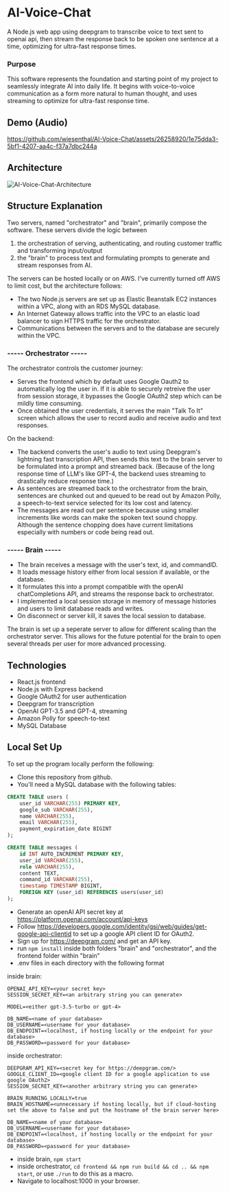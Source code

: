 # AI-Voice-Chat
A Node.js web app using deepgram to transcribe voice to text sent to openai api, then stream the response back to be spoken one sentence at a time, optimizing for ultra-fast response times.
### Purpose
This software represents the foundation and starting point of my project to seamlessly integrate AI into daily life. It begins with voice-to-voice communication as a form more natural to human thought, and uses streaming to optimize for ultra-fast response time.
## Demo (Audio)
https://github.com/wiesenthal/AI-Voice-Chat/assets/26258920/1e75dda3-5bf1-4207-aa4c-f37a7dbc244a
## Architecture
![AI-Voice-Chat-Architecture](https://github.com/wiesenthal/AI-Voice-Chat/assets/26258920/c4b11906-99fb-4103-8bac-43905e227419)
## Structure Explanation
Two servers, named "orchestrator" and "brain", primarily compose the software. 
These servers divide the logic between 
1. the orchestration of serving, authenticating, and routing customer traffic and transforming input/output
2. the "brain" to process text and formulating prompts to generate and stream responses from AI.

The servers can be hosted locally or on AWS. I've currently turned off AWS to limit cost, but the architecture follows:
- The two Node.js servers are set up as Elastic Beanstalk EC2 instances within a VPC, along with an RDS MySQL database.
- An Internet Gateway allows traffic into the VPC to an elastic load balancer to sign HTTPS traffic for the orchestrator.
- Communications between the servers and to the database are securely within the VPC.
### ----- Orchestrator -----
The orchestrator controls the customer journey:
- Serves the frontend which by default uses Google Oauth2 to automatically log the user in. If it is able to securely retreive the user from session storage, it bypasses the Google OAuth2 step which can be mildly time consuming.
- Once obtained the user credentials, it serves the main "Talk To It" screen which allows the user to record audio and receive audio and text responses.

On the backend:
- The backend converts the user's audio to text using Deepgram's lightning fast transcription API, then sends this text to the brain server to be formulated into a prompt and streamed back. (Because of the long response time of LLM's like GPT-4, the backend uses streaming to drastically reduce response time.)
- As sentences are streamed back to the orchestrator from the brain, sentences are chunked out and queued to be read out by Amazon Polly, a speech-to-text service selected for its low cost and latency.
- The messages are read out per sentence because using smaller increments like words can make the spoken text sound choppy. Although the sentence chopping does have current limitations especially with numbers or code being read out. 

### ----- Brain -----
- The brain receives a message with the user's text, id, and commandID.
- It loads message history either from local session if available, or the database.
- It formulates this into a prompt compatible with the openAI chatCompletions API, and streams the response back to orchestrator.
- I implemented a local session storage in memory of message histories and users to limit database reads and writes.
- On disconnect or server kill, it saves the local session to database.

The brain is set up a seperate server to allow for different scaling than the orchestrator server. This allows for the future potential for the brain to open several threads per user for more advanced processing.

## Technologies
- React.js frontend
- Node.js with Express backend
- Google OAuth2 for user authentication
- Deepgram for transcription
- OpenAI GPT-3.5 and GPT-4, streaming
- Amazon Polly for speech-to-text
- MySQL Database

## Local Set Up
To set up the program locally perform the following:
- Clone this repository from github.
- You'll need a MySQL database with the following tables:
```sql
CREATE TABLE users (
    user_id VARCHAR(255) PRIMARY KEY,
    google_sub VARCHAR(255),
    name VARCHAR(255),
    email VARCHAR(255),
    payment_expiration_date BIGINT
);
```
```sql
CREATE TABLE messages (
    id INT AUTO_INCREMENT PRIMARY KEY,
    user_id VARCHAR(255),
    role VARCHAR(255),
    content TEXT,
    command_id VARCHAR(255),
    timestamp TIMESTAMP BIGINT,
    FOREIGN KEY (user_id) REFERENCES users(user_id)
);
```
- Generate an openAI API secret key at https://platform.openai.com/account/api-keys
- Follow https://developers.google.com/identity/gsi/web/guides/get-google-api-clientid to set up a google API client ID for OAuth2.
- Sign up for https://deepgram.com/ and get an API key.
- run `npm install` inside both folders "brain" and "orchestrator", and the frontend folder within "brain"
- .env files in each directory with the following format

inside brain:
```
OPENAI_API_KEY=<your secret key>
SESSION_SECRET_KEY=<an arbitrary string you can generate>

MODEL=<either gpt-3.5-turbo or gpt-4>

DB_NAME=<name of your database>
DB_USERNAME=<username for your database>
DB_ENDPOINT=<localhost, if hosting locally or the endpoint for your database>
DB_PASSWORD=<password for your database>
```
inside orchestrator:
```
DEEPGRAM_API_KEY=<secret key for https://deepgram.com/>
GOOGLE_CLIENT_ID=<google client ID for a google application to use google OAuth2>
SESSION_SECRET_KEY=<another arbitrary string you can generate>

BRAIN_RUNNING_LOCALLY=true
BRAIN_HOSTNAME=<unnecessary if hosting locally, but if cloud-hosting set the above to false and put the hostname of the brain server here>

DB_NAME=<name of your database>
DB_USERNAME=<username for your database>
DB_ENDPOINT=<localhost, if hosting locally or the endpoint for your database>
DB_PASSWORD=<password for your database>
```
- inside brain, `npm start`
- inside orchestrator, `cd frontend && npm run build && cd .. && npm start`, or use `./run` to do this as a macro.
- Navigate to localhost:1000 in your browser.
